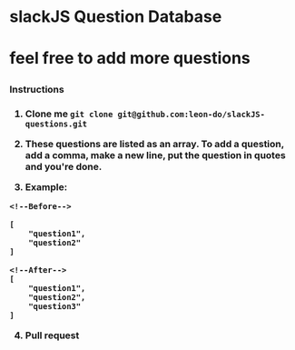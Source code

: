 <h1> slackJS Question Database <h1>

feel free to add more questions

<h3> Instructions <h3>

1. Clone me
`git clone git@github.com:leon-do/slackJS-questions.git`


2. These questions are listed as an array. To add a question, add a comma, make a new line, put the question in quotes and you're done.

3. Example:
```
<!--Before-->

[
    "question1",
    "question2"
]

<!--After-->
[
    "question1",
    "question2",
    "question3"
]
```

4. Pull request
